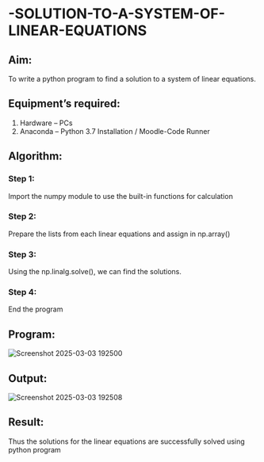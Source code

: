 # -SOLUTION-TO-A-SYSTEM-OF-LINEAR-EQUATIONS
## Aim:
To write a python program to find a solution to a system of linear equations.
## Equipment’s required:
1. 	Hardware – PCs
2. 	Anaconda – Python 3.7 Installation / Moodle-Code Runner
## Algorithm:
### Step 1: 
Import the numpy module to use the built-in functions for calculation
### Step 2: 
Prepare the lists from each linear equations and assign in np.array()
### Step 3: 
Using the np.linalg.solve(), we can find the solutions.
### Step 4: 
End the program
## Program:
![Screenshot 2025-03-03 192500](https://github.com/user-attachments/assets/ba135cd5-641a-4063-a7fa-a2405f53cb98)

## Output:
![Screenshot 2025-03-03 192508](https://github.com/user-attachments/assets/bd60eb7b-3d16-4636-b9e4-38d505d5ad43)

## Result: 
Thus the solutions for the linear equations are successfully solved using python program

